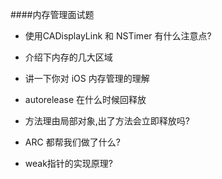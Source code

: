 ####内存管理面试题

- 使用CADisplayLink 和 NSTimer 有什么注意点?

- 介绍下内存的几大区域

- 讲一下你对 iOS 内存管理的理解

- autorelease 在什么时候回释放

- 方法理由局部对象,出了方法会立即释放吗?

- ARC 都帮我们做了什么?

- weak指针的实现原理?